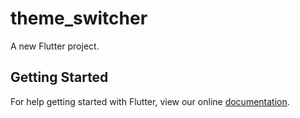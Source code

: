 # theme_switcher

A new Flutter project.

## Getting Started

For help getting started with Flutter, view our online
[documentation](https://flutter.io/).
